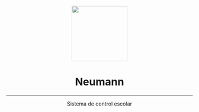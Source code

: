 <p align='center'><img src="https://image.flaticon.com/icons/svg/1055/1055646.svg" width='150px'></p>
<h1 align='center'>Neumann</h1>
<hr>
<p align='center'>Sistema de control escolar</p>
